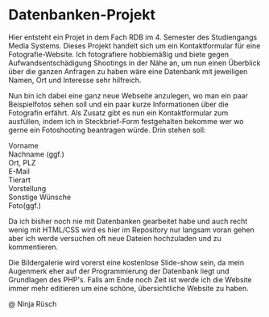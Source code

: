 # Datenbanken-Projekt

Hier entsteht ein Projet in dem Fach RDB im 4. Semester des Studiengangs Media Systems.
Dieses Projekt handelt sich um ein Kontaktformular für eine Fotografie-Website. 
Ich fotografiere hobbiemäßig und biete gegen Aufwandsentschädigung Shootings in der Nähe an, um
nun einen Überblick über die ganzen Anfragen zu haben wäre eine Datenbank mit jeweiligen Namen, Ort und
Interesse sehr hilfreich. 

Nun bin ich dabei eine ganz neue Webseite anzulegen, wo man ein paar Beispielfotos sehen soll und ein 
paar kurze Informationen über die Fotografin erfährt. Als Zusatz gibt es nun ein Kontaktformular zum 
ausfüllen, indem ich in Steckbrief-Form festgehalten bekomme wer wo gerne ein Fotoshooting beantragen würde.
Drin stehen soll:

Vorname <br>
Nachname (ggf.) <br>
Ort, PLZ <br>
E-Mail <br>
Tierart <br>
Vorstellung <br>
Sonstige Wünsche <br>
Foto(ggf.) <br>


Da ich bisher noch nie mit Datenbanken gearbeitet habe und auch recht wenig mit HTML/CSS wird 
es hier im Repository nur langsam voran gehen aber ich werde versuchen oft neue Dateien hochzuladen und zu kommentieren.

Die Bildergalerie wird vorerst eine kostenlose Slide-show sein, da mein Augenmerk eher auf der Programmierung
der Datenbank liegt und Grundlagen des PHP's. Falls am Ende noch Zeit ist werde ich die Website immer mehr 
editieren um eine schöne, übersichtliche Website zu haben.

@ Ninja Rüsch
